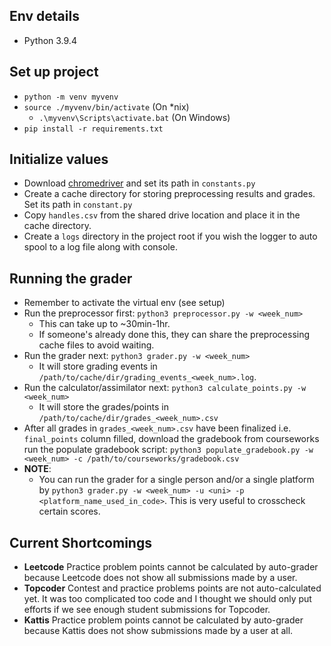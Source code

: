 ## Env details
- Python 3.9.4

## Set up project
- `python -m venv myvenv`
- `source ./myvenv/bin/activate` (On *nix)
    - `.\myvenv\Scripts\activate.bat` (On Windows)
- `pip install -r requirements.txt`

## Initialize values
- Download [chromedriver]( https://chromedriver.chromium.org/downloads) and set its path in `constants.py`
- Create a cache directory for storing preprocessing results and grades. Set its path in `constant.py`
- Copy `handles.csv` from the shared drive location and place it in the cache directory.
- Create a `logs` directory in the project root if you wish the logger to auto spool to a log file along with console.


## Running the grader
- Remember to activate the virtual env (see setup)
- Run the preprocessor first: `python3 preprocessor.py -w <week_num>` 
    - This can take up to ~30min-1hr.
    - If someone's already done this, they can share the preprocessing cache files to avoid waiting.
- Run the grader next: `python3 grader.py -w <week_num>`
    - It will store grading events in `/path/to/cache/dir/grading_events_<week_num>.log`.
- Run the calculator/assimilator next: `python3 calculate_points.py -w <week_num>`
    - It will store the grades/points in `/path/to/cache/dir/grades_<week_num>.csv`
- After all grades in `grades_<week_num>.csv` have been finalized i.e. `final_points` column filled, download the gradebook from courseworks run the populate gradebook script: `python3 populate_gradebook.py -w <week_num> -c /path/to/courseworks/gradebook.csv`
- **NOTE**:
    - You can run the grader for a single person and/or a single platform by `python3 grader.py -w <week_num> -u <uni> -p <platform_name_used_in_code>`. This is very useful to crosscheck certain scores.


## Current Shortcomings
- **Leetcode** Practice problem points cannot be calculated by auto-grader because Leetcode does not show all submissions made by a user.
- **Topcoder** Contest and practice problems points are not auto-calculated yet. It was too complicated too code and I thought we should only put efforts if we see enough student submissions for Topcoder.
- **Kattis** Practice problem points cannot be calculated by auto-grader because Kattis does not show submissions made by a user at all.
